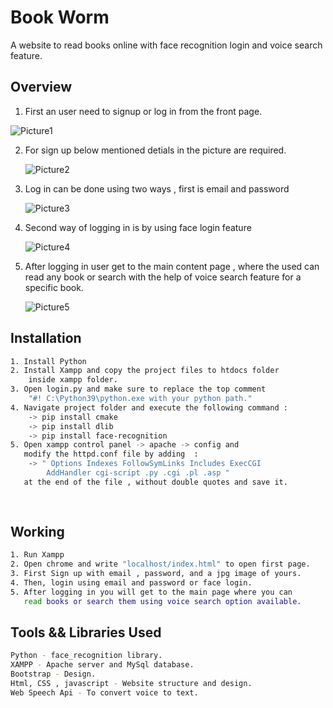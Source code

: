 
# Book Worm

A website to read books online with face recognition login and voice search feature.

## Overview

1. First an user need to signup or log in from the front page.
   
![Picture1](https://github.com/Sumit311/Book-worm/assets/87108007/244f3501-7d2f-49e9-b6b4-47528794eb25)

2. For sign up below mentioned detials in the picture are required.
   
    ![Picture2](https://github.com/Sumit311/Book-worm/assets/87108007/88fc24cf-dff0-449a-a523-2f913aaaa2a1)

3. Log in can be done using two ways , first is email and password

   ![Picture3](https://github.com/Sumit311/Book-worm/assets/87108007/9c30fcb3-33da-4bb5-b89e-0655aba3f99d)

4. Second way of logging in is by using face login feature

   ![Picture4](https://github.com/Sumit311/Book-worm/assets/87108007/38f13699-13d1-45af-9f56-d078c2ec1326)

5. After logging in user get to the main content page , where the used can read any book or search with the help of voice search feature for a specific book.

   ![Picture5](https://github.com/Sumit311/Book-worm/assets/87108007/1a2b9a97-c3cb-459c-8dc8-4bd5ad503c46)



## Installation


```bash
1. Install Python
2. Install Xampp and copy the project files to htdocs folder 
    inside xampp folder.
3. Open login.py and make sure to replace the top comment 
    "#! C:\Python39\python.exe with your python path."
4. Navigate project folder and execute the following command :
    -> pip install cmake
    -> pip install dlib
    -> pip install face-recognition
5. Open xampp control panel -> apache -> config and 
   modify the httpd.conf file by adding  :
    -> " Options Indexes FollowSymLinks Includes ExecCGI
        AddHandler cgi-script .py .cgi .pl .asp "
   at the end of the file , without double quotes and save it.
    
   

```
    
## Working

```bash
1. Run Xampp
2. Open chrome and write "localhost/index.html" to open first page.
3. First Sign up with email , password, and a jpg image of yours.
4. Then, login using email and password or face login.
5. After logging in you will get to the main page where you can 
   read books or search them using voice search option available.

```
## Tools && Libraries Used

```bash
Python - face_recognition library. 
XAMPP - Apache server and MySql database.
Bootstrap - Design.
Html, CSS , javascript - Website structure and design.
Web Speech Api - To convert voice to text.
```
